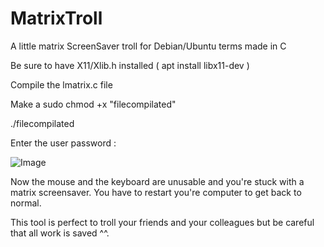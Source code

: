 # MatrixTroll
A little matrix ScreenSaver troll for Debian/Ubuntu terms made in C 

Be sure to have X11/Xlib.h installed ( apt install libx11-dev )

Compile the lmatrix.c file

Make a sudo chmod +x "filecompilated"

./filecompilated

Enter the user password :

![Image](https://github.com/Cerberos4238/MatrixTroll/assets/105981834/69d3fdbe-6ec4-4b4a-acac-70921c8a5b18)

Now the mouse and the keyboard are unusable and you're stuck with a matrix screensaver. You have to restart you're computer to get back to normal.

This tool is perfect to troll your friends and your colleagues but be careful that all work is saved ^^.
